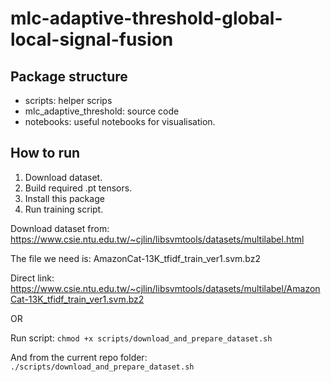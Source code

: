 # mlc-adaptive-threshold-global-local-signal-fusion

## Package structure
* scripts: helper scrips
* mlc_adaptive_threshold: source code
* notebooks: useful notebooks for visualisation.

## How to run

1. Download dataset.
2. Build required .pt tensors.
3. Install this package
4. Run training script.


Download dataset from:
https://www.csie.ntu.edu.tw/~cjlin/libsvmtools/datasets/multilabel.html

The file we need is: AmazonCat-13K_tfidf_train_ver1.svm.bz2

Direct link:
https://www.csie.ntu.edu.tw/~cjlin/libsvmtools/datasets/multilabel/AmazonCat-13K_tfidf_train_ver1.svm.bz2

OR

Run script:
`chmod +x scripts/download_and_prepare_dataset.sh`

And from the current repo folder:
`./scripts/download_and_prepare_dataset.sh`